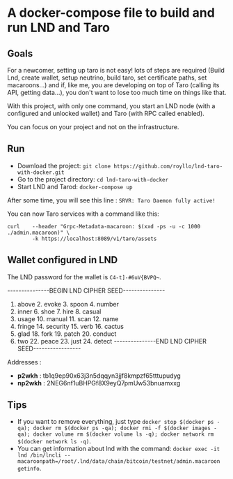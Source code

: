 # A docker-compose file to build and run LND and Taro

## Goals

For a newcomer, setting up taro is not easy! lots of steps are required (Build Lnd, create wallet, setup neutrino,
build taro, set certificate paths, set macaroons...) and if, like me, you are developing on top of Taro (calling its
API, getting data...), you don't want to lose too much time on things like that.

With this project, with only one command, you start an LND node (with a configured and unlocked wallet) and Taro (with
RPC called enabled).

You can focus on your project and not on the infrastructure.

## Run

- Download the project: `git clone https://github.com/royllo/lnd-taro-with-docker.git`
- Go to the project directory: `cd lnd-taro-with-docker`
- Start LND and Tarod: `docker-compose up`

After some time, you will see this line : `SRVR: Taro Daemon fully active!`

You can now Taro services with a command like this:

```
curl    --header "Grpc-Metadata-macaroon: $(xxd -ps -u -c 1000 ./admin.macaroon)" \
        -k https://localhost:8089/v1/taro/assets
```

## Wallet configured in LND

The LND password for the wallet is `C4-t]-#6uV{BVPQ~`.

---------------BEGIN LND CIPHER SEED---------------

1. above 2. evoke 3. spoon 4. number
5. inner 6. shoe 7. hire 8. casual
9. usage 10. manual 11. scan 12. name
13. fringe 14. security 15. verb 16. cactus
17. glad 18. fork 19. patch 20. conduct
21. two 22. peace 23. just 24. detect
---------------END LND CIPHER SEED-----------------


Addresses :

- **p2wkh** : tb1q9ep90x63j3n5dqqyn3jjf8kmpzf65tttupudyg
- **np2wkh** : 2NEG6nf1uBHPGf8X9eyQ7pmUw53bnuamxxg

## Tips

- If you want to remove everything, just
  type `docker stop $(docker ps -qa); docker rm $(docker ps -qa); docker rmi -f $(docker images -qa); docker volume rm $(docker volume ls -q); docker network rm $(docker network ls -q)`.
- You can get information about lnd with the
  command: `docker exec -it lnd /bin/lncli --macaroonpath=/root/.lnd/data/chain/bitcoin/testnet/admin.macaroon getinfo`.

